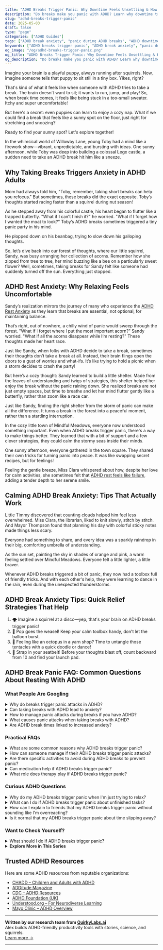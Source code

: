 ```yaml
---
title: "ADHD Breaks Trigger Panic: Why Downtime Feels Unsettling & How to Find Calm"
description: "Do breaks make you panic with ADHD? Learn why downtime triggers anxiety and discover calming strategies to make rest actually restful."
slug: "adhd-breaks-trigger-panic"
date: 2025-05-03
draft: false
type: "page"
categories: ["ADHD Guides"]
tags: ["ADHD break anxiety", "panic during ADHD breaks", "ADHD downtime stress", "relaxing with ADHD", "ADHD rest strategies", "adult ADHD calm techniques"]
keywords: ["ADHD breaks trigger panic", "ADHD break anxiety", "panic during ADHD breaks", "relaxing with ADHD", "ADHD downtime stress", "how to rest with ADHD"]
og_image: "/og/adhd-breaks-trigger-panic.png"
og_title: "ADHD Breaks Trigger Panic: Why Downtime Feels Unsettling & How to Find Calm"
og_description: "Do breaks make you panic with ADHD? Learn why downtime triggers anxiety and discover calming strategies to make rest actually restful."
---
```


Imagine your brain is a playful puppy, always running after squirrels. Now, imagine someone tells that puppy to sit still in a tiny box. Yikes, right?

That's kind of what it feels like when someone with ADHD tries to take a break. The brain doesn't want to sit; it wants to run, jump, and play! So, when break time comes, it feels like being stuck in a too-small sweater. Itchy and super uncomfortable!

But here's a secret: even puppies can learn to enjoy a cozy nap. What if we could find a break that feels like a sunny spot on the floor, just right for stretching and snoozing?

Ready to find your sunny spot? Let's explore together!

In the whimsical world of Willowby Lane, young Toby had a mind like a firework show—vibrant, unpredictable, and bursting with ideas. One sunny afternoon, while Toby was deep into building a colossal Lego castle, a sudden need to take an ADHD break hit him like a sneeze.

## Why Taking Breaks Triggers Anxiety in ADHD Adults

Mom had always told him, "Toby, remember, taking short breaks can help you refocus." But sometimes, these breaks did the exact opposite. Toby’s thoughts started racing faster than a squirrel during nut season!

As he stepped away from his colorful castle, his heart began to flutter like a trapped butterfly. "What if I can’t finish it?" he worried. "What if I forget how I wanted the moat to look?" Toby’s ADHD breaks sometimes triggered a tiny panic party in his mind.

He plopped down on his beanbag, trying to slow down his galloping thoughts.

So, let’s dive back into our forest of thoughts, where our little squirrel, Sandy, was busy arranging her collection of acorns. Remember how she zipped from tree to tree, her mind buzzing like a bee on a particularly sweet flower? Well, sometimes, taking breaks for Sandy felt like someone had suddenly turned off the sun. Everything just stopped.

## ADHD Rest Anxiety: Why Relaxing Feels Uncomfortable

Sandy’s realization mirrors the journey of many who experience the [ADHD Rest Anxiety](/pages/adhd-rest-anxiety/) as they learn that breaks are essential, not optional, for maintaining balance.

That’s right, out of nowhere, a chilly wind of panic would sweep through the forest. "What if I forget where I put the most important acorn?" Sandy worried. "What if all the acorns disappear while I’m resting?" These thoughts made her heart race.

Just like Sandy, when folks with ADHD decide to take a break, sometimes their thoughts don’t take a break at all. Instead, their brain flings open the doors to a gust of worries and what-ifs. It’s like trying to hold a picnic when a storm decides to crash the party!

But here’s a cozy thought: Sandy learned to build a little shelter. Made from the leaves of understanding and twigs of strategies, this shelter helped her enjoy the break without the panic raining down. She realized breaks are not just empty spaces, but time to breathe and let her mind flutter gently like a butterfly, rather than zoom like a race car.

Just like Sandy, finding the right shelter from the storm of panic can make all the difference. It turns a break in the forest into a peaceful moment, rather than a startling interruption.

In the cozy little town of Mindful Meadows, everyone now understood something important. Even when ADHD breaks trigger panic, there's a way to make things better. They learned that with a bit of support and a few clever strategies, they could calm the stormy seas inside their minds.

One sunny afternoon, everyone gathered in the town square. They shared their own tricks for turning panic into peace. It was like swapping secret recipes, but for feelings!

Feeling the gentle breeze, Miss Clara whispered about how, despite her love for calm activities, she sometimes felt that [ADHD rest feels like failure](/pages/adhd-rest-feels-like-failure/), adding a tender depth to her serene smile.

## Calming ADHD Break Anxiety: Tips That Actually Work

Little Timmy discovered that counting clouds helped him feel less overwhelmed. Miss Clara, the librarian, liked to knit slowly, stitch by stitch. And Mayor Thompson found that planning his day with colorful sticky notes made things less scary.

Everyone had something to share, and every idea was a sparkly raindrop in their big, comforting umbrella of understanding.

As the sun set, painting the sky in shades of orange and pink, a warm feeling settled over Mindful Meadows. Everyone felt a little lighter, a little braver.

Whenever ADHD breaks triggered a bit of panic, they now had a toolbox full of friendly tricks. And with each other's help, they were learning to dance in the rain, even during the unexpected thunderstorms.

## ADHD Break Anxiety Tips: Quick Relief Strategies That Help

1. 🌪️ Imagine a squirrel at a disco—yep, that's your brain on ADHD breaks trigger panic!
2. 🎈 Pop goes the weasel! Keep your calm toolbox handy, don't let the balloon burst.
3. 🐙 Feeling like an octopus in a yarn shop? Time to untangle those tentacles with a quick doodle or dance!
4. 🚀 Strap in your seatbelt! Before your thoughts blast off, count backward from 10 and find your launch pad.

## ADHD Break Panic FAQ: Common Questions About Resting With ADHD

### What People Are Googling

<details><summary>Why do breaks trigger panic attacks in ADHD?</summary><p>It's completely understandable to feel anxious during breaks when you have ADHD. This can happen because the sudden shift from being highly focused or busy to stopping can feel jarring. Your mind might still be buzzing with activity and without a constant task, it can spiral into anxiety or panic. It's important to create a gentle transition for yourself during breaks—perhaps with a calming activity like stretching or deep breathing—to help ease this transition and provide your mind with a softer landing.</p></details>
<details><summary>Can taking breaks with ADHD lead to anxiety?</summary><p>Absolutely, taking breaks when you have ADHD can sometimes lead to feelings of anxiety, and you're not alone in this. It often happens because you might worry about losing momentum or not getting back to work on time. One cozy tip is to structure your breaks in a comforting way that suits you—maybe with a soothing cup of tea or a short walk. Setting a gentle alarm as a reminder can also ease the worry of losing track of time, making your break a true recharge session.</p></details>
<details><summary>How to manage panic attacks during breaks if you have ADHD?</summary><p>Certainly! Managing panic attacks during breaks can be especially challenging with ADHD, but there are comforting strategies you can use. First, create a small, soothing space where you can retreat—a cozy corner with items like soft blankets, a favorite book, or calming music can be very reassuring. Practice deep breathing or mindfulness exercises; these can help ground you and manage the intensity of a panic attack. Lastly, keeping a routine even during breaks can provide structure and predictability, which might help reduce anxiety. Remember, it’s okay to seek support from friends, family, or professionals—it shows strength and self-care.</p></details>
<details><summary>What causes panic attacks when taking breaks with ADHD?</summary><p>Taking a break when you have ADHD might unexpectedly bring on a panic attack, and there's a good reason for this. When you suddenly stop your busy routine, your mind might not immediately slow down, leading to overwhelming thoughts and emotions that can trigger anxiety. Additionally, transitioning from a high level of activity to a state of rest can be challenging due to the ADHD brain's sensitivity to changes in dopamine levels. Always remember, it's not just you finding this tough; it's a part of how your brain is wired. Taking gentle, structured breaks can help manage these transitions more smoothly.</p></details>
<details><summary>Are ADHD break times linked to increased anxiety?</summary><p>Absolutely, it's quite common for break times to stir up some anxiety for those of us with ADHD. This often happens because transitioning from a focused state to a break can make us feel unmoored, as if we’re suddenly not sure what to do with ourselves. It’s helpful to have a little plan for your breaks—maybe a short walk, a specific snack, or a few minutes with a calming app or book. This way, break times can become little islands of relaxation rather than stress.</p></details>



### Practical FAQs

<details><summary>What are some common reasons why ADHD breaks trigger panic?</summary><p>Absolutely, it's really common to feel a bit panicky during breaks if you have ADHD, and you're not alone in this. One reason is the shift from being highly focused or in hyperfocus mode to suddenly stopping; it can feel jarring and make you hyper-aware of the silence or inactivity. This can trigger feelings of anxiety or unease as your brain looks for the next thing to engage with. Also, during these breaks, your mind might start to race with thoughts of unfinished tasks or looming deadlines, which can certainly feel overwhelming. Remember, it's perfectly okay to feel this way, and finding gentle, structured ways to transition between activities might help ease these feelings.</p></details>
<details><summary>How can someone manage if their ADHD breaks trigger panic attacks?</summary><p>Oh, dealing with panic attacks triggered by ADHD breaks can be really tough, but there are comforting ways to manage it. Firstly, it's important to recognize the early signs of a panic attack and have a soothing routine ready to help ground yourself. This could include deep-breathing exercises, a favorite calming playlist, or a reassuring tactile object like a soft blanket or stress ball. Additionally, scheduling regular, mindful breaks throughout your day can help manage ADHD symptoms and reduce the buildup of stress that might lead to a panic attack. Remember, taking time to care for yourself isn't just okay; it's essential.</p></details>
<details><summary>Are there specific activities to avoid during ADHD breaks to prevent panic?</summary><p>Absolutely, it's great that you're thinking about how to make your breaks as calming as possible! It's generally a good idea to steer clear of activities that are overly stimulating or demanding during your breaks. This includes avoiding high-intensity video games, engaging in stressful or confrontational conversations, and browsing social media, which can sometimes lead to information overload or emotional stress. Instead, try gentle activities like stretching, doodling, or sipping a warm cup of tea—these can help keep your break time soothing and truly rejuvenating.</p></details>
<details><summary>Can medication help if ADHD breaks trigger panic?</summary><p>Absolutely, medication can be a valuable tool when managing the symptoms of ADHD, especially if those symptoms are triggering panic attacks. It's quite common for ADHD and anxiety to overlap, and the right medication can help smooth out those intense moments, providing a steadier emotional landscape. However, it's important to work closely with your healthcare provider to find the best medication and dosage for your specific needs. Alongside medication, therapeutic strategies and lifestyle adjustments can also play a crucial role in managing both ADHD and associated anxiety.</p></details>
<details><summary>What role does therapy play if ADHD breaks trigger panic?</summary><p>When ADHD triggers panic, therapy can be a comforting and supportive tool. It helps by offering strategies to manage those overwhelming feelings and reduce the frequency of panic episodes. A therapist specialized in ADHD can provide techniques tailored to how your brain works, making it easier to navigate daily challenges that might otherwise feel daunting. Therapy is like a warm, reassuring conversation that not only aids in understanding your unique experiences but also strengthens your skills to cope more effectively.</p></details>



### Curious ADHD Questions

<details><summary>Why do my ADHD breaks trigger panic when I'm just trying to relax?</summary><p>That sounds really challenging, but it's not uncommon. When you take breaks, your brain might suddenly become aware of the contrast between relaxation and your usual pace of activity, which can feel jarring. This sudden shift can sometimes trigger feelings of panic or anxiety, as your mind might worry about the tasks at hand or the transition from high energy to calm. A gentle way to ease into breaks could be to incorporate some light, structured activities that keep your mind gently engaged, like doodling or listening to calm music, which might help smooth that transition.</p></details>
<details><summary>What can I do if ADHD breaks trigger panic about unfinished tasks?</summary><p>It’s completely understandable to feel panicked about unfinished tasks, especially with ADHD! A helpful strategy is to break your tasks into smaller, manageable parts. This can make them seem less overwhelming and more achievable. Also, consider using a timer to work in short bursts, which can help maintain focus without increasing stress. Remember, it's perfectly okay to have days where not everything gets checked off—be kind to yourself!</p></details>
<details><summary>How can I explain to friends that my ADHD breaks trigger panic without sounding like I'm overreacting?</summary><p>Hey there! It's absolutely okay to want to share how ADHD affects you with your friends. You might start by gently explaining that for you, unexpected breaks in routine can trigger a strong reaction, much like an alarm going off without a warning. Assure them that sharing this helps create an understanding environment, and it's not about overreacting but about letting them know how they can best support you. A little heart-to-heart can go a long way in strengthening your friendships!</p></details>
<details><summary>Is it normal that my ADHD breaks trigger panic about time slipping away?</summary><p>Absolutely, it's perfectly normal to feel that way when you have ADHD. Many people with ADHD experience anxieties around time management, especially during breaks when you might feel like time is just slipping through your fingers. Remember, it's okay to take breaks and necessary for your brain to recharge! Try to see these moments as a valuable part of your routine that help you maintain long-term productivity and wellness.</p></details>



### Want to Check Yourself?

<details><summary>What should I do if ADHD breaks trigger panic?</summary><p>When ADHD-related overwhelm leads to panic, it's really important to pause and breathe. Try grounding techniques like the 5-4-3-2-1 method, where you identify five things you can see, four things you can touch, three things you can hear, two things you can smell, and one thing you can taste. It helps bring your focus back to the present and calms the racing thoughts. Remember, it’s perfectly okay to take a moment for yourself to reset – your well-being is worth that time.</p></details>

<script type="application/ld+json">
{
  "@context": "https://schema.org",
  "@type": "FAQPage",
  "mainEntity": [
    {
      "@type": "Question",
      "name": "Why do breaks trigger panic attacks in ADHD?",
      "acceptedAnswer": {
        "@type": "Answer",
        "text": "It's completely understandable to feel anxious during breaks when you have ADHD. This can happen because the sudden shift from being highly focused or busy to stopping can feel jarring. Your mind might still be buzzing with activity and without a constant task, it can spiral into anxiety or panic. It's important to create a gentle transition for yourself during breaks\u2014perhaps with a calming activity like stretching or deep breathing\u2014to help ease this transition and provide your mind with a softer landing."
      }
    },
    {
      "@type": "Question",
      "name": "Can taking breaks with ADHD lead to anxiety?",
      "acceptedAnswer": {
        "@type": "Answer",
        "text": "Absolutely, taking breaks when you have ADHD can sometimes lead to feelings of anxiety, and you're not alone in this. It often happens because you might worry about losing momentum or not getting back to work on time. One cozy tip is to structure your breaks in a comforting way that suits you\u2014maybe with a soothing cup of tea or a short walk. Setting a gentle alarm as a reminder can also ease the worry of losing track of time, making your break a true recharge session."
      }
    },
    {
      "@type": "Question",
      "name": "How to manage panic attacks during breaks if you have ADHD?",
      "acceptedAnswer": {
        "@type": "Answer",
        "text": "Certainly! Managing panic attacks during breaks can be especially challenging with ADHD, but there are comforting strategies you can use. First, create a small, soothing space where you can retreat\u2014a cozy corner with items like soft blankets, a favorite book, or calming music can be very reassuring. Practice deep breathing or mindfulness exercises; these can help ground you and manage the intensity of a panic attack. Lastly, keeping a routine even during breaks can provide structure and predictability, which might help reduce anxiety. Remember, it\u2019s okay to seek support from friends, family, or professionals\u2014it shows strength and self-care."
      }
    },
    {
      "@type": "Question",
      "name": "What causes panic attacks when taking breaks with ADHD?",
      "acceptedAnswer": {
        "@type": "Answer",
        "text": "Taking a break when you have ADHD might unexpectedly bring on a panic attack, and there's a good reason for this. When you suddenly stop your busy routine, your mind might not immediately slow down, leading to overwhelming thoughts and emotions that can trigger anxiety. Additionally, transitioning from a high level of activity to a state of rest can be challenging due to the ADHD brain's sensitivity to changes in dopamine levels. Always remember, it's not just you finding this tough; it's a part of how your brain is wired. Taking gentle, structured breaks can help manage these transitions more smoothly."
      }
    },
    {
      "@type": "Question",
      "name": "Are ADHD break times linked to increased anxiety?",
      "acceptedAnswer": {
        "@type": "Answer",
        "text": "Absolutely, it's quite common for break times to stir up some anxiety for those of us with ADHD. This often happens because transitioning from a focused state to a break can make us feel unmoored, as if we\u2019re suddenly not sure what to do with ourselves. It\u2019s helpful to have a little plan for your breaks\u2014maybe a short walk, a specific snack, or a few minutes with a calming app or book. This way, break times can become little islands of relaxation rather than stress."
      }
    }
  ]
}
</script>
<script type="application/ld+json">
{
  "@context": "https://schema.org",
  "@type": "Article",
  "author": {
    "@type": "Person",
    "name": "QuirkyLabs",
    "url": "https://quirkylabs.ai/about"
  },
  "headline": "ADHD breaks trigger panic: \"Stop Panic Now: How ADHD Breaks Trigger Calm!\"",
  "mainEntityOfPage": "https://blog.quirkylabs.ai/pages/adhd-breaks-trigger-panic/",
  "datePublished": "2025-05-03"
}
</script>
<script type="application/ld+json">
{
  "@context": "https://schema.org",
  "@type": "BreadcrumbList",
  "itemListElement": [
    {
      "@type": "ListItem",
      "position": 1,
      "name": "Home",
      "item": "https://quirkylabs.ai/"
    },
    {
      "@type": "ListItem",
      "position": 2,
      "name": "Blog",
      "item": "https://blog.quirkylabs.ai/"
    },
    {
      "@type": "ListItem",
      "position": 3,
      "name": "ADHD breaks trigger panic: \"Stop Panic Now: How ADHD Breaks Trigger Calm!\"",
      "item": "https://blog.quirkylabs.ai/pages/adhd-breaks-trigger-panic/"
    }
  ]
}
</script>

<details>
<summary><strong>Explore More in This Series</strong></summary>

- [Adhd Cant Relax](/pages/adhd-cant-relax/)
- [Adhd Anxiety On Weekends](/pages/adhd-anxiety-on-weekends/)
- [Adhd Cant Enjoy Leisure](/pages/adhd-cant-enjoy-leisure/)
- [Adhd Cant Slow Down](/pages/adhd-cant-slow-down/)
- [Adhd Toxic Productivity Cycle](/pages/adhd-toxic-productivity-cycle/)
- [Adhd Can’T Just Chill](/pages/adhd-can’t-just-chill/)
- [Adhd Rest Anxiety](/pages/adhd-rest-anxiety/)
- [Adhd And Guilt Doing Nothing](/pages/adhd-and-guilt-doing-nothing/)
</details>



## Trusted ADHD Resources

Here are some ADHD resources from reputable organizations:

- [CHADD – Children and Adults with ADHD](https://chadd.org)
- [ADDitude Magazine](https://www.additudemag.com)
- [CDC – ADHD Resources](https://www.cdc.gov/ncbddd/adhd)
- [ADHD Foundation (UK)](https://www.adhdfoundation.org.uk)
- [Understood.org – For Neurodiverse Learning](https://www.understood.org)
- [Mayo Clinic – ADHD Overview](https://www.mayoclinic.org/diseases-conditions/adhd)


---

**Written by our research team from [QuirkyLabs.ai](https://quirkylabs.ai)**  
Alex builds ADHD-friendly productivity tools with stories, science, and squirrels.  
[Learn more →](https://quirkylabs.ai)

---